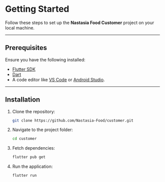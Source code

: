 # Getting Started

Follow these steps to set up the **Nastasia Food Customer** project on your local machine.

---

## Prerequisites

Ensure you have the following installed:
- [Flutter SDK](https://flutter.dev/docs/get-started/install)
- [Dart](https://dart.dev/get-dart)
- A code editor like [VS Code](https://code.visualstudio.com/) or [Android Studio](https://developer.android.com/studio).

---

## Installation

1. Clone the repository:
   ```bash
   git clone https://github.com/Nastasia-Food/customer.git
   ```
2. Navigate to the project folder:
   ```bash
   cd customer
   ```
3. Fetch dependencies:
   ```bash
   flutter pub get
   ```
4. Run the application:
   ```bash
   flutter run
   ```
